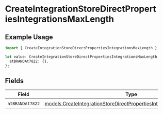 # CreateIntegrationStoreDirectPropertiesIntegrationsMaxLength

## Example Usage

```typescript
import { CreateIntegrationStoreDirectPropertiesIntegrationsMaxLength } from "@vercel/sdk/models/createintegrationstoredirectop.js";

let value: CreateIntegrationStoreDirectPropertiesIntegrationsMaxLength = {
  atBRANDAt7822: {},
};
```

## Fields

| Field                                                                                                                                                  | Type                                                                                                                                                   | Required                                                                                                                                               | Description                                                                                                                                            |
| ------------------------------------------------------------------------------------------------------------------------------------------------------ | ------------------------------------------------------------------------------------------------------------------------------------------------------ | ------------------------------------------------------------------------------------------------------------------------------------------------------ | ------------------------------------------------------------------------------------------------------------------------------------------------------ |
| `atBRANDAt7822`                                                                                                                                        | [models.CreateIntegrationStoreDirectPropertiesIntegrationsAtBRANDAt7822](../models/createintegrationstoredirectpropertiesintegrationsatbrandat7822.md) | :heavy_check_mark:                                                                                                                                     | N/A                                                                                                                                                    |